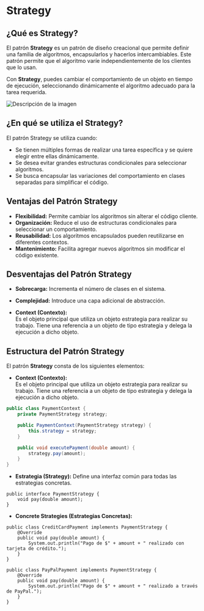 # Strategy

## **¿Qué es Strategy?**

El patrón **Strategy** es un patrón de diseño creacional que permite definir una familia de algoritmos, encapsularlos y hacerlos intercambiables. Este patrón permite que el algoritmo varíe independientemente de los clientes que lo usan.

Con **Strategy**, puedes cambiar el comportamiento de un objeto en tiempo de ejecución, seleccionando dinámicamente el algoritmo adecuado para la tarea requerida.

<img src="https://refactoring.guru/images/patterns/content/strategy/strategy.png?id=379bfba335380500375881a3da6507e0" alt="Descripción de la imagen" class="custom-img-5"/>

## **¿En qué se utiliza el Strategy?**

El patrón Strategy se utiliza cuando:
- Se tienen múltiples formas de realizar una tarea específica y se quiere elegir entre ellas dinámicamente.
- Se desea evitar grandes estructuras condicionales para seleccionar algoritmos.
- Se busca encapsular las variaciones del comportamiento en clases separadas para simplificar el código.

## **Ventajas del Patrón Strategy**
- **Flexibilidad:** Permite cambiar los algoritmos sin alterar el código cliente.
- **Organización:** Reduce el uso de estructuras condicionales para seleccionar un comportamiento.
- **Reusabilidad:** Los algoritmos encapsulados pueden reutilizarse en diferentes contextos.
- **Mantenimiento:** Facilita agregar nuevos algoritmos sin modificar el código existente.

## **Desventajas del Patrón Strategy**
- **Sobrecarga:** Incrementa el número de clases en el sistema.
- **Complejidad:** Introduce una capa adicional de abstracción.



- **Context (Contexto):**  
  Es el objeto principal que utiliza un objeto estrategia para realizar su trabajo. Tiene una referencia a un objeto de tipo estrategia y delega la ejecución a dicho objeto.





## **Estructura del Patrón Strategy**

El patrón **Strategy** consta de los siguientes elementos:

- **Context (Contexto):**  
  Es el objeto principal que utiliza un objeto estrategia para realizar su trabajo. Tiene una referencia a un objeto de tipo estrategia y delega la ejecución a dicho objeto.

```java
public class PaymentContext {
    private PaymentStrategy strategy;

    public PaymentContext(PaymentStrategy strategy) {
        this.strategy = strategy;
    }

    public void executePayment(double amount) {
        strategy.pay(amount);
    }
}
```
- **Estrategia (Strategy):**
Define una interfaz común para todas las estrategias concretas.
```
public interface PaymentStrategy {
    void pay(double amount);
}
```

- **Concrete Strategies (Estrategias Concretas):**
```
public class CreditCardPayment implements PaymentStrategy {
    @Override
    public void pay(double amount) {
        System.out.println("Pago de $" + amount + " realizado con tarjeta de crédito.");
    }
}

public class PayPalPayment implements PaymentStrategy {
    @Override
    public void pay(double amount) {
        System.out.println("Pago de $" + amount + " realizado a través de PayPal.");
    }
}

```


